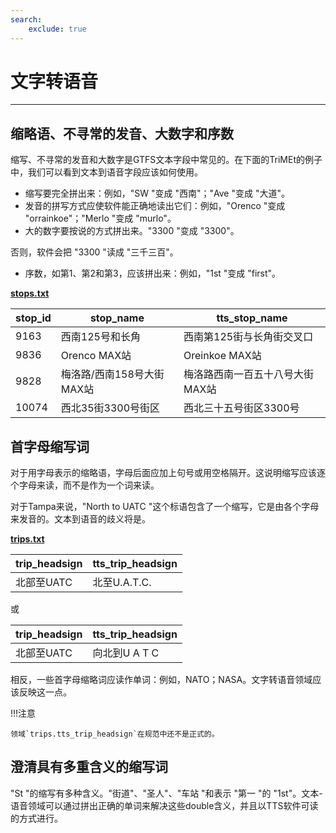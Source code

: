 ```yaml
---
search:
    exclude: true
---
```


# 文字转语音

<hr/>

## 缩略语、不寻常的发音、大数字和序数

缩写、不寻常的发音和大数字是GTFS文本字段中常见的。在下面的TriMEt的例子中，我们可以看到文本到语音字段应该如何使用。

- 缩写要完全拼出来：例如，"SW "变成 "西南"；"Ave "变成 "大道"。
- 发音的拼写方式应使软件能正确地读出它们：例如，"Orenco "变成 "orrainkoe"；"Merlo "变成 "murlo"。
- 大的数字要按说的方式拼出来。"3300 "变成 "3300"。

否则，软件会把 "3300 "读成 "三千三百"。

- 序数，如第1、第2和第3，应该拼出来：例如，"1st "变成 "first"。

[**stops.txt**](../../reference/#stopstxt)

| stop_id | stop_name        | tts_stop_name     |
| ------- |------------------| ----------------- |
| 9163    | 西南125号和长角        | 西南第125街与长角街交叉口    |
| 9836    | Orenco MAX站      | Oreinkoe MAX站     |
| 9828    | 梅洛路/西南158号大街MAX站 | 梅洛路西南一百五十八号大街MAX站 |
| 10074   | 西北35街3300号街区     | 西北三十五号街区3300号     |

## 首字母缩写词

对于用字母表示的缩略语，字母后面应加上句号或用空格隔开。这说明缩写应该逐个字母来读，而不是作为一个词来读。

对于Tampa来说，"North to UATC "这个标语包含了一个缩写，它是由各个字母来发音的。文本到语音的歧义将是。

[**trips.txt**](../../reference/#tripstxt)

| trip_headsign   | tts_trip_headsign       |
| ------- | ---------- |
| 北部至UATC | 北至U.A.T.C. |

或

| trip_headsign   | tts_trip_headsign |
| ------- |------------------|
| 北部至UATC | 向北到U A T C       |

相反，一些首字母缩略词应读作单词：例如，NATO；NASA。文字转语音领域应该反映这一点。

!!!注意

    领域`trips.tts_trip_headsign`在规范中还不是正式的。


## 澄清具有多重含义的缩写词

"St "的缩写有多种含义。"街道"、"圣人"、"车站 "和表示 "第一 "的 "1st"。文本-语音领域可以通过拼出正确的单词来解决这些double含义，并且以TTS软件可读的方式进行。
